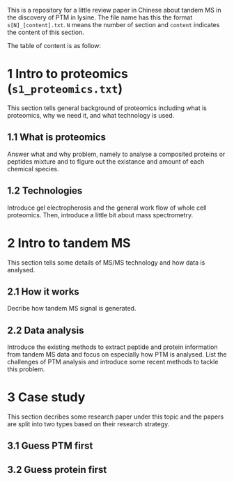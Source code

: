 This is a repository for a little review paper in Chinese about tandem MS in the discovery of PTM in lysine. The file name has this the format `s[N]_[content].txt`. `N` means the number of section and `content` indicates the content of this section.

The table of content is as follow:

# 1 Intro to proteomics (`s1_proteomics.txt`)

This section tells general background of proteomics including what is proteomics, why we need it, and what technology is used.

## 1.1 What is proteomics 

Answer what and why problem, namely to analyse a composited proteins or peptides mixture and to figure out the existance and amount of each chemical species.

## 1.2 Technologies 

Introduce gel electropherosis and the general work flow of whole cell proteomics. Then, introduce a little bit about mass spectrometry.

# 2 Intro to tandem MS

This section tells some details of MS/MS technology and how data is analysed.

## 2.1 How it works

Decribe how tandem MS signal is generated.

## 2.2 Data analysis

Introduce the existing methods to extract peptide and protein information from tandem MS data and focus on especially how PTM is analysed. List the challenges of PTM analysis and introduce some recent methods to tackle this problem.

# 3 Case study

This section decribes some research paper under this topic and the papers are split into two types based on their research strategy.

## 3.1 Guess PTM first

## 3.2 Guess protein first
